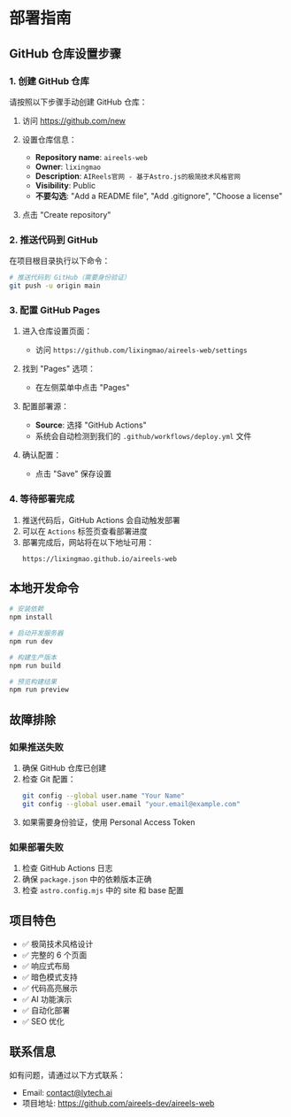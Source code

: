 # 部署指南

## GitHub 仓库设置步骤

### 1. 创建 GitHub 仓库
请按照以下步骤手动创建 GitHub 仓库：

1. 访问 https://github.com/new
2. 设置仓库信息：
   - **Repository name**: `aireels-web`
   - **Owner**: `lixingmao`
   - **Description**: `AIReels官网 - 基于Astro.js的极简技术风格官网`
   - **Visibility**: Public
   - **不要勾选**: "Add a README file", "Add .gitignore", "Choose a license"

3. 点击 "Create repository"

### 2. 推送代码到 GitHub

在项目根目录执行以下命令：

```bash
# 推送代码到 GitHub（需要身份验证）
git push -u origin main
```

### 3. 配置 GitHub Pages

1. 进入仓库设置页面：
   - 访问 `https://github.com/lixingmao/aireels-web/settings`

2. 找到 "Pages" 选项：
   - 在左侧菜单中点击 "Pages"

3. 配置部署源：
   - **Source**: 选择 "GitHub Actions"
   - 系统会自动检测到我们的 `.github/workflows/deploy.yml` 文件

4. 确认配置：
   - 点击 "Save" 保存设置

### 4. 等待部署完成

1. 推送代码后，GitHub Actions 会自动触发部署
2. 可以在 `Actions` 标签页查看部署进度
3. 部署完成后，网站将在以下地址可用：
   ```
   https://lixingmao.github.io/aireels-web
   ```

## 本地开发命令

```bash
# 安装依赖
npm install

# 启动开发服务器
npm run dev

# 构建生产版本
npm run build

# 预览构建结果
npm run preview
```

## 故障排除

### 如果推送失败
1. 确保 GitHub 仓库已创建
2. 检查 Git 配置：
   ```bash
   git config --global user.name "Your Name"
   git config --global user.email "your.email@example.com"
   ```
3. 如果需要身份验证，使用 Personal Access Token

### 如果部署失败
1. 检查 GitHub Actions 日志
2. 确保 `package.json` 中的依赖版本正确
3. 检查 `astro.config.mjs` 中的 site 和 base 配置

## 项目特色

- ✅ 极简技术风格设计
- ✅ 完整的 6 个页面
- ✅ 响应式布局
- ✅ 暗色模式支持
- ✅ 代码高亮展示
- ✅ AI 功能演示
- ✅ 自动化部署
- ✅ SEO 优化

## 联系信息

如有问题，请通过以下方式联系：
- Email: contact@lytech.ai
- 项目地址: https://github.com/aireels-dev/aireels-web